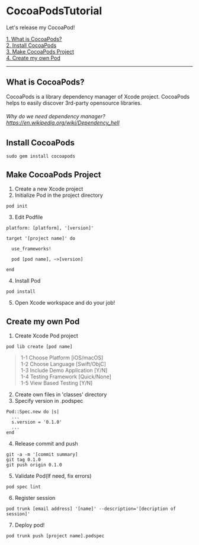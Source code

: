 # CocoaPodsTutorial
Let's release my CocoaPod!<br/>

[1. What is CocoaPods?](#what-is-cocoapods)<br/>
[2. Install CocoaPods](#install-cocoapods)<br/>
[3. Make CocoaPods Project](#make-cocoapods-project)<br/>
[4. Create my own Pod](#create-my-own-pod)<br/>

***

## What is CocoaPods?
CocoaPods is a library dependency manager of Xcode project. CocoaPods helps to easily discover 3rd-party opensource libraries.

###### Why do we need dependency manager? https://en.wikipedia.org/wiki/Dependency_hell

## Install CocoaPods
```
sudo gem install cocoapods
```

## Make CocoaPods Project
1. Create a new Xcode project
2. Initialize Pod in the project directory
```
pod init
```
3. Edit Podfile
```
platform: [platform], '[version]'

target '[project name]' do

  use_frameworks!

  pod [pod name], ~>[version]

end
```
4. Install Pod
```
pod install
```
5. Open Xcode workspace and do your job!

## Create my own Pod

1. Create Xcode Pod project
```
pod lib create [pod name]
```
> 1-1 Choose Platform [iOS/macOS] </br>
> 1-2 Choose Language [Swift/ObjC] </br>
> 1-3 Include Demo Application [Y/N] </br>
> 1-4 Testing Framework [Quick/None] </br>
> 1-5 View Based Testing [Y/N] </br>

2. Create own files in 'classes' directory
3. Specify version in .podspec
```
Pod::Spec.new do |s|
  ...
  s.version = '0.1.0'
  ...
end
```
4. Release commit and push
```
git -a -m '[commit summary]
git tag 0.1.0
git push origin 0.1.0
```
5. Validate Pod(If need, fix errors)
```
pod spec lint
```
6. Register session
```
pod trunk [email address] '[name]' --description='[decription of session]'
```
7. Deploy pod!
```
pod trunk push [project name].podspec
```
